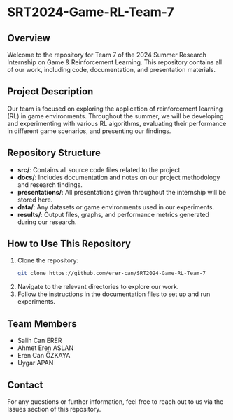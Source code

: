 # SRT2024-Game-RL-Team-7

## Overview

Welcome to the repository for Team 7 of the 2024 Summer Research Internship on Game & Reinforcement Learning. This repository contains all of our work, including code, documentation, and presentation materials.

## Project Description

Our team is focused on exploring the application of reinforcement learning (RL) in game environments. Throughout the summer, we will be developing and experimenting with various RL algorithms, evaluating their performance in different game scenarios, and presenting our findings.

## Repository Structure

- **src/**: Contains all source code files related to the project.
- **docs/**: Includes documentation and notes on our project methodology and research findings.
- **presentations/**: All presentations given throughout the internship will be stored here.
- **data/**: Any datasets or game environments used in our experiments.
- **results/**: Output files, graphs, and performance metrics generated during our research.

## How to Use This Repository

1. Clone the repository: 
   ```bash
   git clone https://github.com/erer-can/SRT2024-Game-RL-Team-7
   ```
2. Navigate to the relevant directories to explore our work.
3. Follow the instructions in the documentation files to set up and run experiments.

## Team Members

- Salih Can ERER
- Ahmet Eren ASLAN
- Eren Can ÖZKAYA
- Uygar APAN

## Contact

For any questions or further information, feel free to reach out to us via the Issues section of this repository.
